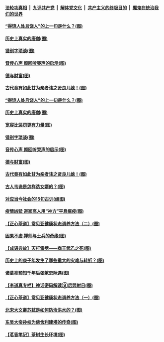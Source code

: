 

####  [法轮功真相](../../../../basic/blob/master/README.md?t=07022131) &nbsp;|&nbsp; [九评共产党](../../../../9ping.md/blob/master/README.md?t=07022131) &nbsp;|&nbsp; [解体党文化](../../../../jtdwh.md/blob/master/README.md?t=07022131)  &nbsp;|&nbsp; [共产主义的终极目的](../../../../gczydzjmd.md/blob/master/README.md?t=07022131) &nbsp;|&nbsp; [魔鬼在统治我们的世界](../../../../mgztzwmdsj.md/blob/master/README.md?t=07022131) 

#### [“得饶人处且饶人”的上一句是什么？(图)](../pages/p7/938333.md?t=07022131) 

#### [历史上真实的唐僧(图)](../pages/p7/938101.md?t=07022131) 

#### [错别字琐谈(图)](../pages/p7/938316.md?t=07022131) 

#### [音传心声 颜回听哭声的启示(图)](../pages/p7/938099.md?t=07022131) 

#### [德与财富(图)](../pages/p7/938218.md?t=07022131) 

#### [古代竟有如此甘为亲者讳之贤良儿媳！(图)](../pages/p7/938117.md?t=07022131) 

#### [“得饶人处且饶人”的上一句是什么？(图)](../pages/p7/938333.md?t=07022131) 

#### [历史上真实的唐僧(图)](../pages/p7/938101.md?t=07022131) 

#### [宽容比惩罚更有力量(图)](../pages/p7/938280.md?t=07022131) 

#### [错别字琐谈(图)](../pages/p7/938316.md?t=07022131) 

#### [音传心声 颜回听哭声的启示(图)](../pages/p7/938099.md?t=07022131) 

#### [德与财富(图)](../pages/p7/938218.md?t=07022131) 

#### [古代竟有如此甘为亲者讳之贤良儿媳！(图)](../pages/p7/938117.md?t=07022131) 

#### [古人韦诜是怎样选女婿的？(图)](../pages/p7/938100.md?t=07022131) 

#### [对应当今社会的15句古训(组图)](../pages/p7/938097.md?t=07022131) 

#### [疫情凶猛 道家高人用“神方”平息瘟疫(图)](../pages/p7/938004.md?t=07022131) 

#### [【正心茶道】常见亚健康状态调养方法（二）(图)](../pages/p7/937559.md?t=07022131) 

#### [因果不虚 禅师与士兵的奇缘(图)](../pages/p7/938092.md?t=07022131) 

#### [【成语典故】天打雷劈——商王武乙之死(图)](../pages/p7/937782.md?t=07022131) 

#### [历史上的庚子年发生了哪些重大的灾难与转折？(图)](../pages/p7/937991.md?t=07022131) 

#### [诸葛亮预知千年后张献忠际遇(图)](../pages/p7/937564.md?t=07022131) 

#### [【李道真专栏】神话密码解读⑨后羿射日(图)](../pages/p7/937560.md?t=07022131) 

#### [【正心茶道】常见亚健康状态调养方法（一）(图)](../pages/p7/937556.md?t=07022131) 

#### [北宋大文豪苏轼是如何防治洪水的？(图)](../pages/p7/937874.md?t=07022131) 

#### [东吴大帝孙权为佛舍利建塔的传奇(图)](../pages/p7/937764.md?t=07022131) 

#### [【茗香笔记】茶树生长环境(图)](../pages/p7/937562.md?t=07022131) 

